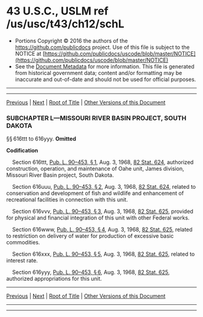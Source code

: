 ---
---

# 43 U.S.C., USLM ref /us/usc/t43/ch12/schL

* Portions Copyright © 2016 the authors of the https://github.com/publicdocs project.
  Use of this file is subject to the NOTICE at [https://github.com/publicdocs/uscode/blob/master/NOTICE](https://github.com/publicdocs/uscode/blob/master/NOTICE)
* See the [Document Metadata](././../../../../..//README.md) for more information.
  This file is generated from historical government data; content and/or formatting may be inaccurate and out-of-date and should not be used for official purposes.

----------
----------

[Previous](./../../../../..//us/usc/t43/ch12/schXLIX/m__us_usc_t43_ch12_schXLIX.md) | [Next](./../../../../..//us/usc/t43/ch12/schLI/m__us_usc_t43_ch12_schLI.md) | [Root of Title](./../../../../../) | [Other Versions of this Document](https://publicdocs.github.io/go/links?ns=uslm&ref=%2Fus%2Fusc%2Ft43%2Fch12%2FschL)

### SUBCHAPTER L—MISSOURI RIVER BASIN PROJECT, SOUTH DAKOTA

§§ 616ttt to 616yyy. __Omitted__ 

 __Codification__ 

    Section 616ttt, [Pub. L. 90–453, § 1][/us/pl/90/453/s1], Aug. 3, 1968, [82 Stat. 624][/us/stat/82/624], authorized construction, operation, and maintenance of Oahe unit, James division, Missouri River Basin project, South Dakota.

    Section 616uuu, [Pub. L. 90–453, § 2][/us/pl/90/453/s2], Aug. 3, 1968, [82 Stat. 624][/us/stat/82/624], related to conservation and development of fish and wildlife and enhancement of recreational facilities in connection with this unit.

    Section 616vvv, [Pub. L. 90–453, § 3][/us/pl/90/453/s3], Aug. 3, 1968, [82 Stat. 625][/us/stat/82/625], provided for physical and financial integration of this unit with other Federal works.

    Section 616www, [Pub. L. 90–453, § 4][/us/pl/90/453/s4], Aug. 3, 1968, [82 Stat. 625][/us/stat/82/625], related to restriction on delivery of water for production of excessive basic commodities.

    Section 616xxx, [Pub. L. 90–453, § 5][/us/pl/90/453/s5], Aug. 3, 1968, [82 Stat. 625][/us/stat/82/625], related to interest rate.

    Section 616yyy, [Pub. L. 90–453, § 6][/us/pl/90/453/s6], Aug. 3, 1968, [82 Stat. 625][/us/stat/82/625], authorized appropriations for this unit.

----------

[Previous](./../../../../..//us/usc/t43/ch12/schXLIX/m__us_usc_t43_ch12_schXLIX.md) | [Next](./../../../../..//us/usc/t43/ch12/schLI/m__us_usc_t43_ch12_schLI.md) | [Root of Title](./../../../../../) | [Other Versions of this Document](https://publicdocs.github.io/go/links?ns=uslm&ref=%2Fus%2Fusc%2Ft43%2Fch12%2FschL)

----------
----------

[/us/pl/90/453/s1]: https://publicdocs.github.io/go/links?ns=uslm&ref=%2Fus%2Fpl%2F90%2F453%2Fs1
[/us/stat/82/624]: https://publicdocs.github.io/go/links?ns=uslm&ref=%2Fus%2Fstat%2F82%2F624
[/us/pl/90/453/s2]: https://publicdocs.github.io/go/links?ns=uslm&ref=%2Fus%2Fpl%2F90%2F453%2Fs2
[/us/stat/82/624]: https://publicdocs.github.io/go/links?ns=uslm&ref=%2Fus%2Fstat%2F82%2F624
[/us/pl/90/453/s3]: https://publicdocs.github.io/go/links?ns=uslm&ref=%2Fus%2Fpl%2F90%2F453%2Fs3
[/us/stat/82/625]: https://publicdocs.github.io/go/links?ns=uslm&ref=%2Fus%2Fstat%2F82%2F625
[/us/pl/90/453/s4]: https://publicdocs.github.io/go/links?ns=uslm&ref=%2Fus%2Fpl%2F90%2F453%2Fs4
[/us/stat/82/625]: https://publicdocs.github.io/go/links?ns=uslm&ref=%2Fus%2Fstat%2F82%2F625
[/us/pl/90/453/s5]: https://publicdocs.github.io/go/links?ns=uslm&ref=%2Fus%2Fpl%2F90%2F453%2Fs5
[/us/stat/82/625]: https://publicdocs.github.io/go/links?ns=uslm&ref=%2Fus%2Fstat%2F82%2F625
[/us/pl/90/453/s6]: https://publicdocs.github.io/go/links?ns=uslm&ref=%2Fus%2Fpl%2F90%2F453%2Fs6
[/us/stat/82/625]: https://publicdocs.github.io/go/links?ns=uslm&ref=%2Fus%2Fstat%2F82%2F625


